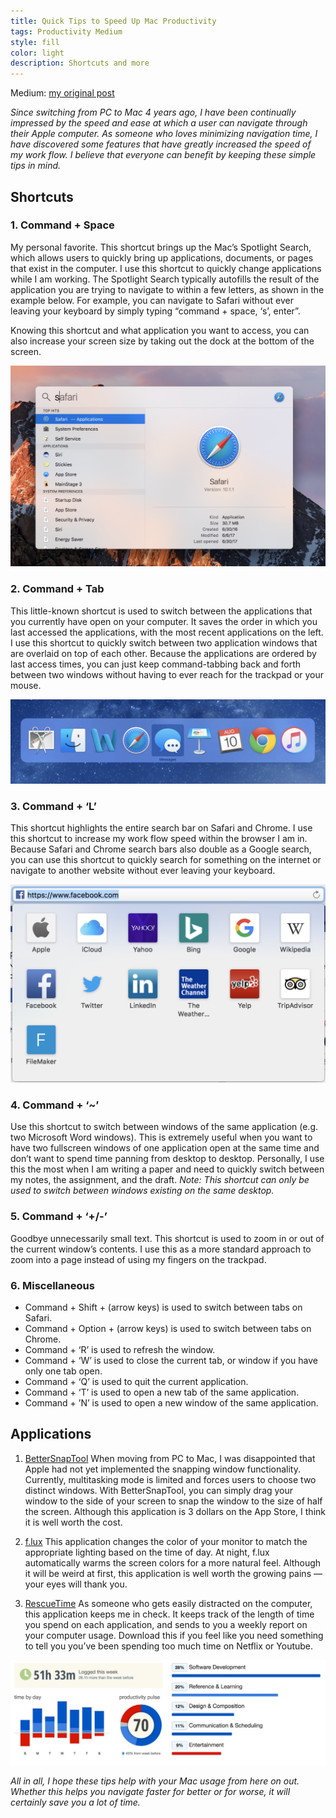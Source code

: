 ```yaml
---
title: Quick Tips to Speed Up Mac Productivity
tags: Productivity Medium
style: fill
color: light
description: Shortcuts and more
---
```


Medium: [my original post](https://medium.com/@arthur_pan/quick-tips-to-speed-up-mac-productivity-10152a22283)

*Since switching from PC to Mac 4 years ago, I have been continually impressed by the speed and ease at which a user can navigate through their Apple computer. As someone who loves minimizing navigation time, I have discovered some features that have greatly increased the speed of my work flow. I believe that everyone can benefit by keeping these simple tips in mind.*

## Shortcuts
### 1. Command + Space
My personal favorite. This shortcut brings up the Mac’s Spotlight Search, which allows users to quickly bring up applications, documents, or pages that exist in the computer. I use this shortcut to quickly change applications while I am working. The Spotlight Search typically autofills the result of the application you are trying to navigate to within a few letters, as shown in the example below. For example, you can navigate to Safari without ever leaving your keyboard by simply typing “command + space, ‘s’, enter”.

Knowing this shortcut and what application you want to access, you can also increase your screen size by taking out the dock at the bottom of the screen.

![alt text](/images/mac-productivity/command+space.png "command+space")

### 2. Command + Tab
This little-known shortcut is used to switch between the applications that you currently have open on your computer. It saves the order in which you last accessed the applications, with the most recent applications on the left. I use this shortcut to quickly switch between two application windows that are overlaid on top of each other. Because the applications are ordered by last access times, you can just keep command-tabbing back and forth between two windows without having to ever reach for the trackpad or your mouse.

![alt text](/images/mac-productivity/command+tab.png "command+tab")

### 3. Command + ‘L’
This shortcut highlights the entire search bar on Safari and Chrome. I use this shortcut to increase my work flow speed within the browser I am in. Because Safari and Chrome search bars also double as a Google search, you can use this shortcut to quickly search for something on the internet or navigate to another website without ever leaving your keyboard.

![alt text](/images/mac-productivity/command+l.png "command+l")

### 4. Command + ‘~’
Use this shortcut to switch between windows of the same application (e.g. two Microsoft Word windows). This is extremely useful when you want to have two fullscreen windows of one application open at the same time and don’t want to spend time panning from desktop to desktop. Personally, I use this the most when I am writing a paper and need to quickly switch between my notes, the assignment, and the draft. *Note: This shortcut can only be used to switch between windows existing on the same desktop.*

### 5. Command + ‘+/-’
Goodbye unnecessarily small text. This shortcut is used to zoom in or out of the current window’s contents. I use this as a more standard approach to zoom into a page instead of using my fingers on the trackpad.

### 6. Miscellaneous
* Command + Shift + (arrow keys) is used to switch between tabs on Safari.
* Command + Option + (arrow keys) is used to switch between tabs on Chrome.
* Command + ‘R’ is used to refresh the window.
* Command + ‘W’ is used to close the current tab, or window if you have only one tab open.
* Command + ‘Q’ is used to quit the current application.
* Command + ‘T’ is used to open a new tab of the same application.
* Command + ’N’ is used to open a new window of the same application.

## Applications
1. [BetterSnapTool](https://itunes.apple.com/us/app/bettersnaptool/id417375580?mt=12)
When moving from PC to Mac, I was disappointed that Apple had not yet implemented the snapping window functionality. Currently, multitasking mode is limited and forces users to choose two distinct windows. With BetterSnapTool, you can simply drag your window to the side of your screen to snap the window to the size of half the screen. Although this application is 3 dollars on the App Store, I think it is well worth the cost.

2. [f.lux](https://justgetflux.com/)
This application changes the color of your monitor to match the appropriate lighting based on the time of day. At night, f.lux automatically warms the screen colors for a more natural feel. Although it will be weird at first, this application is well worth the growing pains — your eyes will thank you.

3. [RescueTime](https://www.rescuetime.com/)
As someone who gets easily distracted on the computer, this application keeps me in check. It keeps track of the length of time you spend on each application, and sends to you a weekly report on your computer usage. Download this if you feel like you need something to tell you you’ve been spending too much time on Netflix or Youtube.

![alt text](/images/mac-productivity/rescuetime.jpeg "rescue time")

*All in all, I hope these tips help with your Mac usage from here on out. Whether this helps you navigate faster for better or for worse, it will certainly save you a lot of time.*
